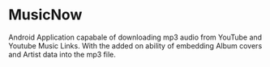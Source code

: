 # MusicNow
Android Application capabale of downloading mp3 audio from YouTube and Youtube Music Links. 
With the added on ability of embedding Album covers and Artist data into the mp3 file.
